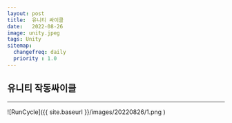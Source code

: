 ```yaml
---
layout: post
title:  유니티 싸이클
date:   2022-08-26
image: unity.jpeg 
tags: Unity
sitemap:
  changefreq: daily
  priority : 1.0
---
```



## 유니티 작동싸이클

***

![RunCycle]({{ site.baseurl }}/images/20220826/1.png )